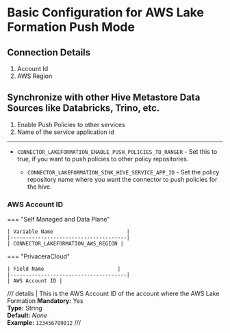 # Basic Configuration for AWS Lake Formation Push Mode

## Connection Details
1. Account Id
2. AWS Region

## Synchronize with other Hive Metastore Data Sources like Databricks, Trino, etc.
1. Enable Push Policies to other services
2. Name of the service application id



---

* `CONNECTOR_LAKEFORMATION_ENABLE_PUSH_POLICIES_TO_RANGER` \- Set this to true, if you want to push policies to other policy repositories.

    * `CONNECTOR_LAKEFORMATION_SINK_HIVE_SERVICE_APP_ID` \- Set the policy repository name where you want the connector to push policies for the hive.


### **AWS Account ID**
=== "Self Managed and Data Plane"

    | Variable Name                        |
    |--------------------------------------|
    | CONNECTOR_LAKEFORMATION_AWS_REGION |

=== "PrivaceraCloud"

    | Field Name                        |
    |--------------------------------------|
    | AWS Account ID |

 /// details | This is the AWS Account ID of the account where the AWS Lake Formation
**Mandatory:** Yes  
**Type:** String  
**Default:** *None*  
**Example:** `123456789012`
///
